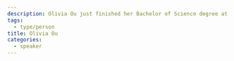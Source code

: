 ```yaml
---
description: Olivia Ou just finished her Bachelor of Science degree at the University of Toronto pursuing Psychology and Sociology. She is passionate about privacy law, digital infrastructure policy, and the gender pay gap.
tags:
  - type/person
title: Olivia Ou
categories:
  - speaker
---
```

